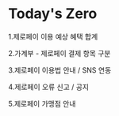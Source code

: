 ﻿# Today's Zero
1.제로페이 이용 예상 혜택 합계

2.가계부 - 제로페이 결제 항목 구분

3.제로페이 이용법 안내 / SNS 연동

4.제로페이 오류 신고 / 공지 

5.제로페이 가맹점 안내
